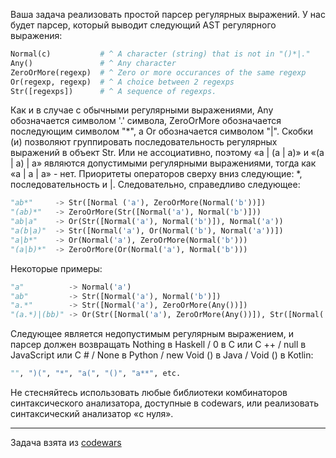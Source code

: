 Ваша задача реализовать простой парсер регулярных выражений. У нас будет парсер, который выводит следующий AST регулярного выражения:

```python
Normal(c)           # ^ A character (string) that is not in "()*|."
Any()               # ^ Any character
ZeroOrMore(regexp)  # ^ Zero or more occurances of the same regexp
Or(regexp, regexp)  # ^ A choice between 2 regexps
Str([regexps])      # ^ A sequence of regexps.
```

Как и в случае с обычными регулярными выражениями, Any обозначается символом '.' символа, ZeroOrMore обозначается последующим символом "*", а Or обозначается символом "|". Скобки (и) позволяют группировать последовательность регулярных выражений в объект Str.
Или не ассоциативно, поэтому «a | (a | a)» и «(a | a) | a» являются допустимыми регулярными выражениями, тогда как «a | a | a» - нет.
Приоритеты операторов сверху вниз следующие: *, последовательность и |. Следовательно, справедливо следующее:

```python
"ab*"     -> Str([Normal ('a'), ZeroOrMore(Normal('b'))])
"(ab)*"   -> ZeroOrMore(Str([Normal('a'), Normal('b')]))
"ab|a"    -> Or(Str([Normal('a'), Normal('b')]), Normal('a'))
"a(b|a)"  -> Str([Normal('a'), Or(Normal('b'), Normal('a'))])
"a|b*"    -> Or(Normal('a'), ZeroOrMore(Normal('b')))
"(a|b)*"  -> ZeroOrMore(Or(Normal('a'), Normal('b')))
```

Некоторые примеры:

```python
"a"          -> Normal('a')
"ab"         -> Str([Normal('a'), Normal('b')])
"a.*"        -> Str([Normal('a'), ZeroOrMore(Any())])
"(a.*)|(bb)" -> Or(Str([Normal('a'), ZeroOrMore(Any())]), Str([Normal('b'), Normal('b')]))
```


Следующее является недопустимым регулярным выражением, и парсер должен возвращать Nothing в Haskell / 0 в C или C ++ / null в JavaScript или C # / None в Python / new Void () в Java / Void () в Kotlin:

```python
"", ")(", "*", "a(", "()", "a**", etc.
```

Не стесняйтесь использовать любые библиотеки комбинаторов синтаксического анализатора, доступные в codewars, или реализовать синтаксический анализатор «с нуля».

---

Задача взята из [codewars](https://www.codewars.com/kata/5470c635304c127cad000f0d)
